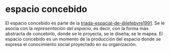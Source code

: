 # espacio concebido

El espacio concebido es parte de la [triada-espacial-de-@lefebvre1991](triada-espacial-de-@lefebvre1991.md). Se le asocia con la *representación del espacio*, es decir, con la forma más abstracta de concebirlo, donde se le proyecta, se le diseña, se le mapea. El espacio concebido es un momento de la producción del espacio donde se expresa el conocimiento social proyectado en su organización.
